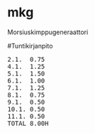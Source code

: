 # mkg
Morsiuskimppugeneraattori

#Tuntikirjanpito
<pre>
2.1.  0.75
4.1.  1.25
5.1.  1.50
6.1.  1.00
7.1.  1.25
8.1.  0.75
9.1.  0.50
10.1. 0.50
11.1. 0.50
TOTAL 8.00H
</pre>